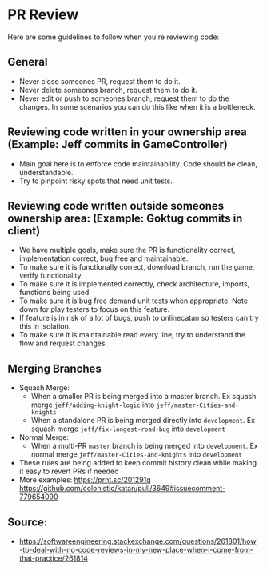 # PR Review

Here are some guidelines to follow when you're reviewing code:

## General

- Never close someones PR, request them to do it.
- Never delete someones branch, request them to do it.
- Never edit or push to someones branch, request them to do the changes. In some scenarios you can do this like when it is a bottleneck.

## Reviewing code written in your ownership area (Example: Jeff commits in GameController)

- Main goal here is to enforce code maintainability. Code should be clean, understandable.
- Try to pinpoint risky spots that need unit tests.

## Reviewing code written outside someones ownership area: (Example: Goktug commits in client)

- We have multiple goals, make sure the PR is functionality correct, implementation correct, bug free and maintainable.  
- To make sure it is functionally correct, download branch, run the game, verify functionality. 
- To make sure it is implemented correctly, check architecture, imports, functions being used.
- To make sure it is bug free demand unit tests when appropriate. Note down for play testers to focus on this feature.
- If feature is in risk of a lot of bugs, push to onlinecatan so testers can try this in isolation.
- To make sure it is maintainable read every line, try to understand the flow and request changes.

## Merging Branches

- Squash Merge:
    - When a smaller PR is being merged into a master branch. Ex squash merge `jeff/adding-knight-logic` into `jeff/master-Cities-and-knights`
    - When a standalone PR is being merged directly into `development`. Ex squash merge `jeff/fix-longest-road-bug` into `development`
- Normal Merge:
    - When a multi-PR `master` branch is being merged into `development`. Ex normal merge `jeff/master-Cities-and-knights` into `development`
- These rules are being added to keep commit history clean while making it easy to revert PRs if needed
- More examples: https://prnt.sc/201291q https://github.com/colonistio/katan/pull/3649#issuecomment-779654090

## Source: 
- https://softwareengineering.stackexchange.com/questions/261801/how-to-deal-with-no-code-reviews-in-my-new-place-when-i-come-from-that-practice/261814
